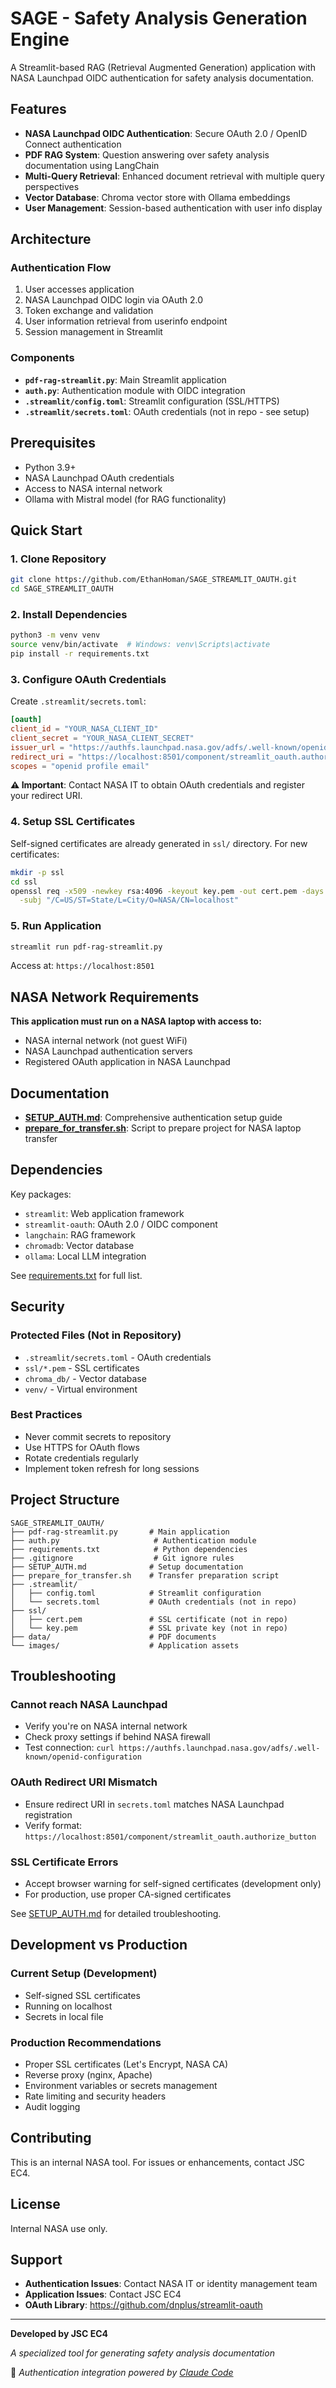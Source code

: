 # SAGE - Safety Analysis Generation Engine

A Streamlit-based RAG (Retrieval Augmented Generation) application with NASA Launchpad OIDC authentication for safety analysis documentation.

## Features

- **NASA Launchpad OIDC Authentication**: Secure OAuth 2.0 / OpenID Connect authentication
- **PDF RAG System**: Question answering over safety analysis documentation using LangChain
- **Multi-Query Retrieval**: Enhanced document retrieval with multiple query perspectives
- **Vector Database**: Chroma vector store with Ollama embeddings
- **User Management**: Session-based authentication with user info display

## Architecture

### Authentication Flow

1. User accesses application
2. NASA Launchpad OIDC login via OAuth 2.0
3. Token exchange and validation
4. User information retrieval from userinfo endpoint
5. Session management in Streamlit

### Components

- **`pdf-rag-streamlit.py`**: Main Streamlit application
- **`auth.py`**: Authentication module with OIDC integration
- **`.streamlit/config.toml`**: Streamlit configuration (SSL/HTTPS)
- **`.streamlit/secrets.toml`**: OAuth credentials (not in repo - see setup)

## Prerequisites

- Python 3.9+
- NASA Launchpad OAuth credentials
- Access to NASA internal network
- Ollama with Mistral model (for RAG functionality)

## Quick Start

### 1. Clone Repository

```bash
git clone https://github.com/EthanHoman/SAGE_STREAMLIT_OAUTH.git
cd SAGE_STREAMLIT_OAUTH
```

### 2. Install Dependencies

```bash
python3 -m venv venv
source venv/bin/activate  # Windows: venv\Scripts\activate
pip install -r requirements.txt
```

### 3. Configure OAuth Credentials

Create `.streamlit/secrets.toml`:

```toml
[oauth]
client_id = "YOUR_NASA_CLIENT_ID"
client_secret = "YOUR_NASA_CLIENT_SECRET"
issuer_url = "https://authfs.launchpad.nasa.gov/adfs/.well-known/openid-configuration"
redirect_uri = "https://localhost:8501/component/streamlit_oauth.authorize_button"
scopes = "openid profile email"
```

**⚠️ Important**: Contact NASA IT to obtain OAuth credentials and register your redirect URI.

### 4. Setup SSL Certificates

Self-signed certificates are already generated in `ssl/` directory. For new certificates:

```bash
mkdir -p ssl
cd ssl
openssl req -x509 -newkey rsa:4096 -keyout key.pem -out cert.pem -days 365 -nodes \
  -subj "/C=US/ST=State/L=City/O=NASA/CN=localhost"
```

### 5. Run Application

```bash
streamlit run pdf-rag-streamlit.py
```

Access at: `https://localhost:8501`

## NASA Network Requirements

**This application must run on a NASA laptop with access to:**
- NASA internal network (not guest WiFi)
- NASA Launchpad authentication servers
- Registered OAuth application in NASA Launchpad

## Documentation

- **[SETUP_AUTH.md](SETUP_AUTH.md)**: Comprehensive authentication setup guide
- **[prepare_for_transfer.sh](prepare_for_transfer.sh)**: Script to prepare project for NASA laptop transfer

## Dependencies

Key packages:
- `streamlit`: Web application framework
- `streamlit-oauth`: OAuth 2.0 / OIDC component
- `langchain`: RAG framework
- `chromadb`: Vector database
- `ollama`: Local LLM integration

See [requirements.txt](requirements.txt) for full list.

## Security

### Protected Files (Not in Repository)

- `.streamlit/secrets.toml` - OAuth credentials
- `ssl/*.pem` - SSL certificates
- `chroma_db/` - Vector database
- `venv/` - Virtual environment

### Best Practices

- Never commit secrets to repository
- Use HTTPS for OAuth flows
- Rotate credentials regularly
- Implement token refresh for long sessions

## Project Structure

```
SAGE_STREAMLIT_OAUTH/
├── pdf-rag-streamlit.py       # Main application
├── auth.py                     # Authentication module
├── requirements.txt            # Python dependencies
├── .gitignore                  # Git ignore rules
├── SETUP_AUTH.md              # Setup documentation
├── prepare_for_transfer.sh    # Transfer preparation script
├── .streamlit/
│   ├── config.toml            # Streamlit configuration
│   └── secrets.toml           # OAuth credentials (not in repo)
├── ssl/
│   ├── cert.pem               # SSL certificate (not in repo)
│   └── key.pem                # SSL private key (not in repo)
├── data/                      # PDF documents
└── images/                    # Application assets
```

## Troubleshooting

### Cannot reach NASA Launchpad

- Verify you're on NASA internal network
- Check proxy settings if behind NASA firewall
- Test connection: `curl https://authfs.launchpad.nasa.gov/adfs/.well-known/openid-configuration`

### OAuth Redirect URI Mismatch

- Ensure redirect URI in `secrets.toml` matches NASA Launchpad registration
- Verify format: `https://localhost:8501/component/streamlit_oauth.authorize_button`

### SSL Certificate Errors

- Accept browser warning for self-signed certificates (development only)
- For production, use proper CA-signed certificates

See [SETUP_AUTH.md](SETUP_AUTH.md) for detailed troubleshooting.

## Development vs Production

### Current Setup (Development)
- Self-signed SSL certificates
- Running on localhost
- Secrets in local file

### Production Recommendations
- Proper SSL certificates (Let's Encrypt, NASA CA)
- Reverse proxy (nginx, Apache)
- Environment variables or secrets management
- Rate limiting and security headers
- Audit logging

## Contributing

This is an internal NASA tool. For issues or enhancements, contact JSC EC4.

## License

Internal NASA use only.

## Support

- **Authentication Issues**: Contact NASA IT or identity management team
- **Application Issues**: Contact JSC EC4
- **OAuth Library**: https://github.com/dnplus/streamlit-oauth

---

**Developed by JSC EC4**

*A specialized tool for generating safety analysis documentation*

🤖 *Authentication integration powered by [Claude Code](https://claude.com/claude-code)*

